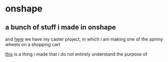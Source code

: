 # onshape
## a bunch of stuff i made in onshape

and [here](https://cvilleschools.onshape.com/documents/ea7a7b3847e94a38a76153ba/w/e05ab68a037e581eb7b076b1/e/0ebe589110d451f09714298d) we have my caster project, in which i am making one of the spinny wheels on a shopping cart

[this](https://cvilleschools.onshape.com/documents/7ad3beb68988dca314de5133/w/b2fc4242e4a6388343c20d00/e/a61fc062a5919a5d1c23c0a8) is a thing i made that i do not entirely understand the purpose of
